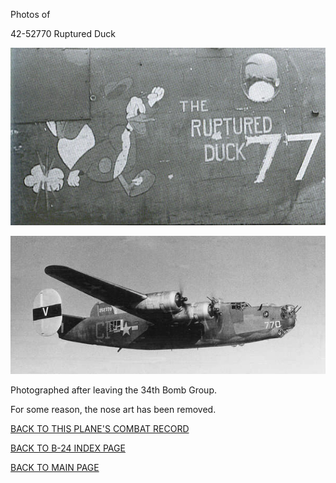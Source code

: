 
Photos of 






 




42-52770 Ruptured Duck  
  

![](42-52770c.jpg)  
  

![](42-52770a.jpg)  

Photographed after leaving the 34th Bomb Group.  

For some reason, the nose art has been removed.   
  

[BACK TO THIS PLANE'S COMBAT RECORD](ValorToVictory/b24s/42-52770.md)  

[BACK TO B-24 INDEX PAGE](ValorToVictory/000b24s.md)  

[BACK TO MAIN PAGE](ValorToVictory/index.html)


